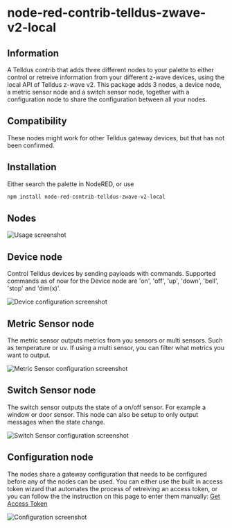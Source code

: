 # node-red-contrib-telldus-zwave-v2-local

## Information
A Telldus contrib that adds three different nodes to your palette to either control or retreive information from your different z-wave devices, using the local API of Telldus z-wave v2. This package adds 3 nodes, a device node, a metric sensor node and a switch sensor node, together with a configuration node to share the configuration between all your nodes.

## Compatibility
These nodes might work for other Telldus gateway devices, but that has not been confirmed.

## Installation
Either search the palette in NodeRED, or use

```bash
npm install node-red-contrib-telldus-zwave-v2-local
```
## Nodes

![Usage screenshot](https://raw.githubusercontent.com/perbrage/node-red-contrib-telldus-zwave-v2-local/master/screenshots/usage-screenshot.png?s=200 "Example usage of the nodes")

## Device node
Control Telldus devices by sending payloads with commands. Supported commands as of now for the Device node are 'on', 'off', 'up', 'down', 'bell', 'stop' and 'dim(x)'.

![Device configuration screenshot](https://raw.githubusercontent.com/perbrage/node-red-contrib-telldus-zwave-v2-local/master/screenshots/device-screenshot.png "Device configuration")

## Metric Sensor node
The metric sensor outputs metrics from you sensors or multi sensors. Such as temperature or uv. If using a multi sensor, you can filter what metrics you want to output.

![Metric Sensor configuration screenshot](https://raw.githubusercontent.com/perbrage/node-red-contrib-telldus-zwave-v2-local/master/screenshots/metric-screenshot.png "Metric Sensor configuration")

## Switch Sensor node
The switch sensor outputs the state of a on/off sensor. For example a window or door sensor. This node can also be setup to only output messages when the state change.

![Switch Sensor configuration screenshot](https://raw.githubusercontent.com/perbrage/node-red-contrib-telldus-zwave-v2-local/master/screenshots/switch-screenshot.png "Switch Sensor configuration")

## Configuration node
The nodes share a gateway configuration that needs to be configured before any of the nodes can be used. You can either use the built in access token wizard that automates the process of retreiving an access token, or you can follow the the instruction on this page to enter them manually: [Get Access Token](http://api.telldus.net/localapi/api/authentication.html#step-1-request-a-request-token)

![Configuration screenshot](https://raw.githubusercontent.com/perbrage/node-red-contrib-telldus-zwave-v2-local/master/screenshots/config-screenshot.png "Access token wizard, or use the manual configuration at the bottom")